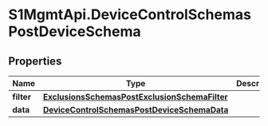 # S1MgmtApi.DeviceControlSchemasPostDeviceSchema

## Properties
Name | Type | Description | Notes
------------ | ------------- | ------------- | -------------
**filter** | [**ExclusionsSchemasPostExclusionSchemaFilter**](ExclusionsSchemasPostExclusionSchemaFilter.md) |  | 
**data** | [**DeviceControlSchemasPostDeviceSchemaData**](DeviceControlSchemasPostDeviceSchemaData.md) |  | 


